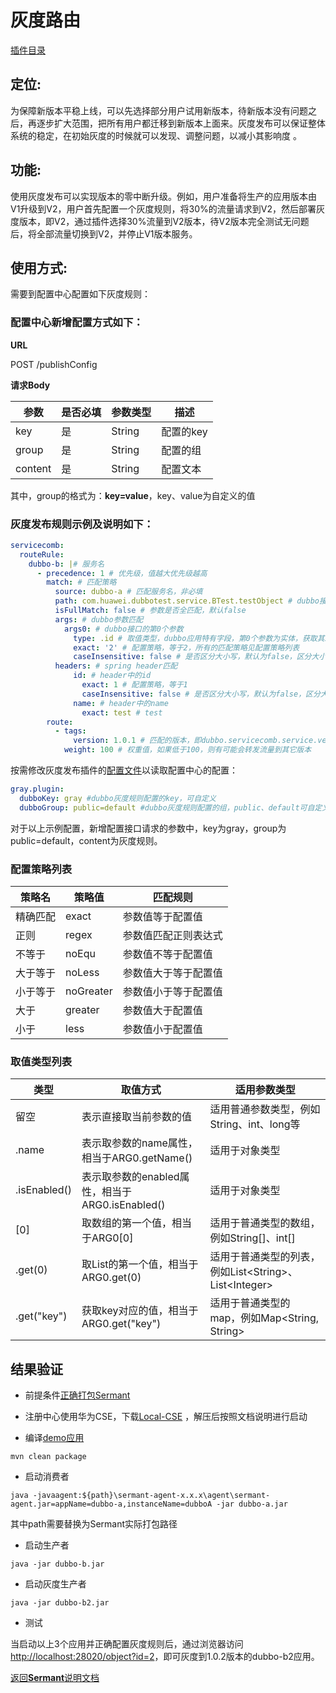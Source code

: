 # 灰度路由

[插件目录](../../../sermant-plugins/sermant-router)

## 定位:

为保障新版本平稳上线，可以先选择部分用户试用新版本，待新版本没有问题之后，再逐步扩大范围，把所有用户都迁移到新版本上面来。灰度发布可以保证整体系统的稳定，在初始灰度的时候就可以发现、调整问题，以减小其影响度 。

## 功能:

使用灰度发布可以实现版本的零中断升级。例如，用户准备将生产的应用版本由V1升级到V2，用户首先配置一个灰度规则，将30%的流量请求到V2，然后部署灰度版本，即V2，通过插件选择30%流量到V2版本，待V2版本完全测试无问题后，将全部流量切换到V2，并停止V1版本服务。

## 使用方式:

需要到配置中心配置如下灰度规则：

### 配置中心新增配置方式如下：

**URL**

POST /publishConfig

**请求Body**

|参数|是否必填|参数类型|描述
|---|---|---|---|
|key|是|String|配置的key|
|group|是|String|配置的组|
|content|是|String|配置文本|

其中，group的格式为：**key=value**，key、value为自定义的值

### 灰度发布规则示例及说明如下：

```yaml
servicecomb:
  routeRule:
    dubbo-b: |# 服务名
      - precedence: 1 # 优先级，值越大优先级越高
        match: # 匹配策略
          source: dubbo-a # 匹配服务名，非必填
          path: com.huawei.dubbotest.service.BTest.testObject # dubbo接口全路径/或者url路径
          isFullMatch: false # 参数是否全匹配，默认false
          args: # dubbo参数匹配
            args0: # dubbo接口的第0个参数
              type: .id # 取值类型，dubbo应用特有字段，第0个参数为实体，获取其id的属性值，如果参数类型为int，String等普通类型，则无需填写该值，所有的取值类型见取值类型列表
              exact: '2' # 配置策略，等于2，所有的匹配策略见配置策略列表
              caseInsensitive: false # 是否区分大小写，默认为false，区分大小写
          headers: # spring header匹配
              id: # header中的id
                exact: 1 # 配置策略，等于1
                caseInsensitive: false # 是否区分大小写，默认为false，区分大小写
              name: # header中的name
                exact: test # test
        route:
          - tags:
              version: 1.0.1 # 匹配的版本，即dubbo.servicecomb.service.version或spring.cloud.servicecomb.discovery.version配置的版本号
            weight: 100 # 权重值，如果低于100，则有可能会转发流量到其它版本
```

按需修改灰度发布插件的[配置文件](../../../sermant-plugins/sermant-router/config/config.yaml)以读取配置中心的配置：

```yaml
gray.plugin:
  dubboKey: gray #dubbo灰度规则配置的key，可自定义
  dubboGroup: public=default #dubbo灰度规则配置的组，public、default可自定义
```

对于以上示例配置，新增配置接口请求的参数中，key为gray，group为public=default，content为灰度规则。

### 配置策略列表

|策略名|策略值|匹配规则|
|---|---|---|
|精确匹配|exact|参数值等于配置值|
|正则|regex|参数值匹配正则表达式|
|不等于|noEqu|参数值不等于配置值|
|大于等于|noLess|参数值大于等于配置值|
|小于等于|noGreater|参数值小于等于配置值|
|大于|greater|参数值大于配置值|
|小于|less|参数值小于配置值|

### 取值类型列表

|类型|取值方式|适用参数类型|
|---|---|---|
|留空|表示直接取当前参数的值|适用普通参数类型，例如String、int、long等|
|.name|表示取参数的name属性，相当于ARG0.getName()|适用于对象类型|
|.isEnabled()|表示取参数的enabled属性，相当于ARG0.isEnabled()|适用于对象类型|
|[0]|取数组的第一个值，相当于ARG0[0]|适用于普通类型的数组，例如String[]、int[]|
|.get(0)|取List的第一个值，相当于ARG0.get(0)|适用于普通类型的列表，例如List\<String>、List\<Integer>|
|.get("key")|获取key对应的值，相当于ARG0.get("key")|适用于普通类型的map，例如Map<String, String>|

## 结果验证

- 前提条件[正确打包Sermant](../../README.md)

- 注册中心使用华为CSE，下载[Local-CSE](https://support.huaweicloud.com/devg-cse/cse_devg_0036.html) ，解压后按照文档说明进行启动

- 编译[demo应用](../../../sermant-plugins/sermant-router/router-demo/dubbo-router-demo)

```shell
mvn clean package
```

- 启动消费者

```shell
java -javaagent:${path}\sermant-agent-x.x.x\agent\sermant-agent.jar=appName=dubbo-a,instanceName=dubboA -jar dubbo-a.jar
```

其中path需要替换为Sermant实际打包路径

- 启动生产者

```shell
java -jar dubbo-b.jar
```

- 启动灰度生产者

```shell
java -jar dubbo-b2.jar
```

- 测试

当启动以上3个应用并正确配置灰度规则后，通过浏览器访问<http://localhost:28020/object?id=2>，即可灰度到1.0.2版本的dubbo-b2应用。

[返回**Sermant**说明文档](../../README.md)
